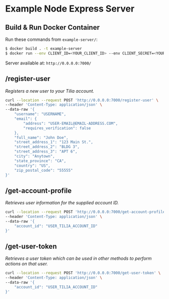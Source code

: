 # Example Node Express Server

## Build & Run Docker Container
Run these commands from `example-server/`:
```bash
$ docker build . -t example-server
$ docker run --env CLIENT_ID=<YOUR_CLIENT_ID> --env CLIENT_SECRET=<YOUR_CLIENT_SECRET> -d -p 7000:7000 example-server
```

Server available at: `http://0.0.0.0:7000/`

## /register-user
_Registers a new user to your Tilia account._
```bash
curl --location --request POST 'http://0.0.0.0:7000/register-user' \
--header 'Content-Type: application/json' \
--data-raw '{
    "username": "USERNAME",
    "email": {
        "address": "USER-EMAIL@EMAIL-ADDRESS.COM",
        "requires_verification": false
    },
    "full_name": "John Doe",
    "street_address_1": "123 Main St.",
    "street_address_2": "BLDG 3",
    "street_address_3": "APT 6",
    "city": "Anytown",
    "state_province": "CA",
    "country": "US",
    "zip_postal_code": "55555"
}'
```

## /get-account-profile
_Retrieves user information for the supplied account ID._
```bash
curl --location --request POST 'http://0.0.0.0:7000/get-account-profile' \
--header 'Content-Type: application/json' \
--data-raw '{
    "account_id": "USER_TILIA_ACCOUNT_ID"
}'
```

## /get-user-token
_Retrieves a user token which can be used in other methods to perform actions on that user._
```bash
curl --location --request POST 'http://0.0.0.0:7000/get-user-token' \
--header 'Content-Type: application/json' \
--data-raw '{
    "account_id": "USER_TILIA_ACCOUNT_ID"
}'
```